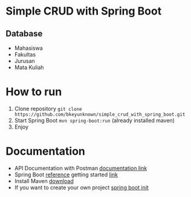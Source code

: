 # Simple CRUD with Spring Boot
## Database
- Mahasiswa
- Fakultas
- Jurusan
- Mata Kuliah

# How to run
1. Clone repository ```git clone https://github.com/bkeyunknown/simple_crud_with_spring_boot.git```
2. Start Spring Boot ```mvn spring-boot:run``` (already installed maven)
3. Enjoy

# Documentation
- API Documentation with Postman
[documentation link](https://documenter.getpostman.com/view/18212478/UVC5Dmj5)
- Spring Boot
[reference](https://docs.spring.io/spring-boot/docs/current-SNAPSHOT/reference/html/) 
getting started
[link](https://docs.spring.io/spring-boot/docs/current-SNAPSHOT/reference/html/getting-started.html#getting-started.installing)
- Install Maven
[download](https://maven.apache.org/download.cgi)
- If you want to create your own project [spring boot init](https://start.spring.io)
